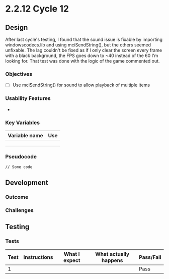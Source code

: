 # 2.2.12 Cycle 12

## Design

After last cycle's testing, I found that the sound issue is fixable by importing windowscodecs.lib and using mciSendString(), but the others seemed unfixable. The lag couldn't be fixed as if I only clear the screen every frame with a black background, the FPS goes down to \~40 instead of the 60 I'm looking for. That test was done with the logic of the game commented out.&#x20;

### Objectives



* [ ] Use mciSendString() for sound to allow playback of multiple items

### Usability Features

*

### Key Variables

| Variable name | Use |
| ------------- | --- |
|               |     |
|               |     |
|               |     |

### Pseudocode

```
// Some code
```

## Development

### Outcome



### Challenges



## Testing

### Tests

| Test | Instructions | What I expect | What actually happens | Pass/Fail |
| ---- | ------------ | ------------- | --------------------- | --------- |
| 1    |              |               |                       | Pass      |
